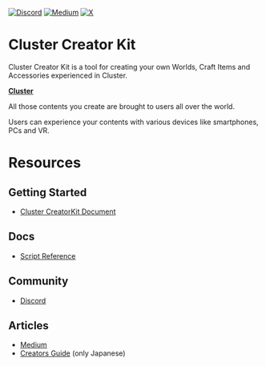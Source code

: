 [![Discord](https://img.shields.io/discord/1211831731653705729?logo=discord)](https://discord.gg/SSwkZvJJJH)
[![Medium](https://img.shields.io/badge/Medium-gray?logo=medium)](https://medium.com/@cluster_official)
[![X](https://img.shields.io/twitter/follow/cluster_en?style=social)](https://x.com/cluster_en)

# Cluster Creator Kit

Cluster Creator Kit is a tool for creating your own Worlds, Craft Items and Accessories experienced in Cluster.

**[Cluster](https://cluster.mu/)**

All those contents you create are brought to users all over the world.

Users can experience your contents with various devices like smartphones, PCs and VR.


# Resources

## Getting Started

- [Cluster CreatorKit Document](https://docs.cluster.mu/creatorkit/en/)

## Docs

- [Script Reference](https://docs.cluster.mu/script/en)

## Community

- [Discord](https://discord.gg/SSwkZvJJJH)

## Articles

- [Medium](https://medium.com/@cluster_official)
- [Creators Guide](https://creator.cluster.mu/) (only Japanese)